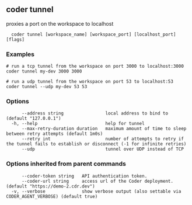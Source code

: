## coder tunnel

proxies a port on the workspace to localhost

```console
  coder tunnel [workspace_name] [workspace_port] [localhost_port] [flags]
```

### Examples

```console
# run a tcp tunnel from the workspace on port 3000 to localhost:3000
coder tunnel my-dev 3000 3000

# run a udp tunnel from the workspace on port 53 to localhost:53
coder tunnel --udp my-dev 53 53
```

### Options

```console
      --address string                local address to bind to (default "127.0.0.1")
  -h, --help                          help for tunnel
      --max-retry-duration duration   maximum amount of time to sleep between retry attempts (default 1m0s)
      --retry int                     number of attempts to retry if the tunnel fails to establish or disconnect (-1 for infinite retries)
      --udp                           tunnel over UDP instead of TCP
```

### Options inherited from parent commands

```console
      --coder-token string   API authentication token.
      --coder-url string     access url of the Coder deployment. (default "https://demo-2.cdr.dev")
  -v, --verbose              show verbose output (also settable via CODER_AGENT_VERBOSE) (default true)
```
